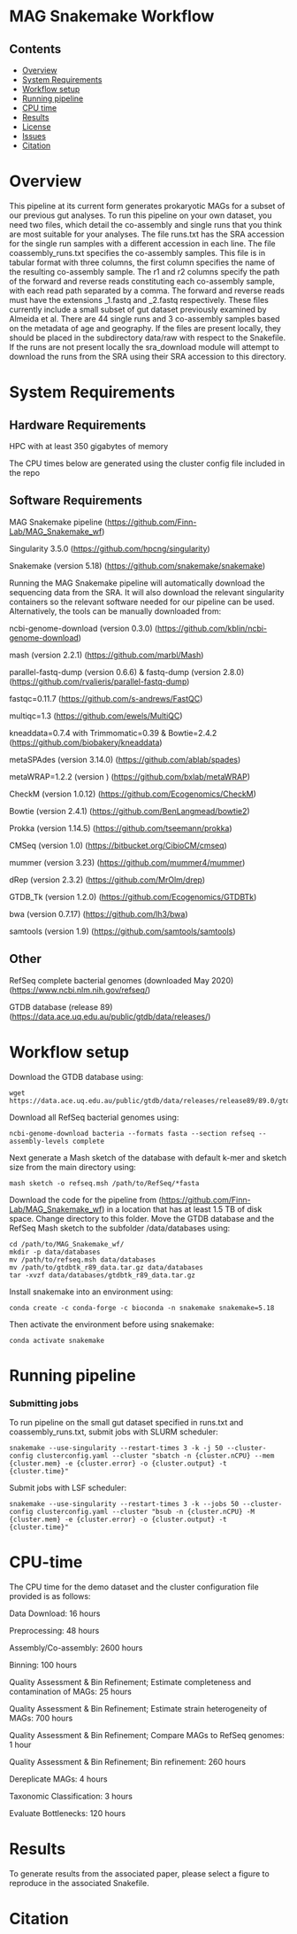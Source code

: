 # MAG Snakemake Workflow


## Contents

- [Overview](#overview)
- [System Requirements](#system-requirements)
- [Workflow setup](#Workflow-setup)
- [Running pipeline](#running-pipeline)
- [CPU time](#CPU-time)
- [Results](#results)
- [License](./LICENSE)
- [Issues](https://github.com/Finn-Lab/MAG_Snakemake_wf/issues)
- [Citation](#citation)

# Overview

This pipeline at its current form generates prokaryotic MAGs for a subset of our previous gut analyses. To run this pipeline on your own dataset, you need two files, which detail the co-assembly and single runs that you think are most suitable for your analyses. The file runs.txt has the SRA accession for the single run samples with a different accession in each line. The file coassembly_runs.txt specifies the co-assembly samples. This file is in tabular format with three columns, the first column specifies the name of the resulting co-assembly sample. The r1 and r2 columns specify the path of the forward and reverse reads constituting each co-assembly sample, with each read path separated by a comma. The forward and reverse reads must have the extensions _1.fastq and _2.fastq respectively. These files currently include a small subset of gut dataset previously examined by Almeida et al. There are 44 single runs and 3 co-assembly samples based on the metadata of age and geography. If the files are present locally, they should be placed in the subdirectory data/raw with respect to the Snakefile.  If the runs are not present locally the sra_download module will attempt to download the runs from the SRA using their SRA accession to this directory. 


# System Requirements

## Hardware Requirements

HPC with at least 350 gigabytes of memory

The CPU times below are generated using the cluster config file included in the repo

## Software Requirements

MAG Snakemake pipeline (https://github.com/Finn-Lab/MAG_Snakemake_wf)

Singularity 3.5.0 (https://github.com/hpcng/singularity)

Snakemake (version 5.18) (https://github.com/snakemake/snakemake) 

Running the MAG Snakemake pipeline will automatically download the sequencing data from the SRA. It will also download the relevant singularity containers so the relevant software needed for our pipeline can be used. Alternatively, the tools can be manually downloaded from:

ncbi-genome-download (version 0.3.0) (https://github.com/kblin/ncbi-genome-download)

mash (version 2.2.1) (https://github.com/marbl/Mash)

parallel-fastq-dump (version 0.6.6) & fastq-dump (version 2.8.0) (https://github.com/rvalieris/parallel-fastq-dump)

fastqc=0.11.7 (https://github.com/s-andrews/FastQC)

multiqc=1.3 (https://github.com/ewels/MultiQC)

kneaddata=0.7.4 with Trimmomatic=0.39 & Bowtie=2.4.2 (https://github.com/biobakery/kneaddata)

metaSPAdes (version 3.14.0) (https://github.com/ablab/spades)

metaWRAP=1.2.2 (version ) (https://github.com/bxlab/metaWRAP)

CheckM (version 1.0.12) (https://github.com/Ecogenomics/CheckM)

Bowtie (version 2.4.1) (https://github.com/BenLangmead/bowtie2)

Prokka (version 1.14.5) (https://github.com/tseemann/prokka)

CMSeq (version 1.0) (https://bitbucket.org/CibioCM/cmseq)

mummer (version 3.23) (https://github.com/mummer4/mummer)

dRep (version 2.3.2) (https://github.com/MrOlm/drep)

GTDB_Tk (version 1.2.0) (https://github.com/Ecogenomics/GTDBTk)

bwa (version 0.7.17) (https://github.com/lh3/bwa)

samtools (version 1.9) (https://github.com/samtools/samtools) 

## Other

RefSeq complete bacterial genomes (downloaded May 2020) (https://www.ncbi.nlm.nih.gov/refseq/)

GTDB database (release 89) (https://data.ace.uq.edu.au/public/gtdb/data/releases/) 


# Workflow setup


Download the GTDB database using:
```
wget https://data.ace.uq.edu.au/public/gtdb/data/releases/release89/89.0/gtdbtk_r89_data.tar.gz 
```

Download all RefSeq bacterial genomes using:
```
ncbi-genome-download bacteria --formats fasta --section refseq --assembly-levels complete
```
Next generate a Mash sketch of the database with default k-mer and sketch size from the main directory using:

```
mash sketch -o refseq.msh /path/to/RefSeq/*fasta
```

Download the code for the pipeline from (https://github.com/Finn-Lab/MAG_Snakemake_wf) in a location that has at least 1.5 TB of disk space. Change directory to this folder. Move the GTDB database and the RefSeq Mash sketch to the subfolder /data/databases using:

```
cd /path/to/MAG_Snakemake_wf/
mkdir -p data/databases
mv /path/to/refseq.msh data/databases
mv /path/to/gtdbtk_r89_data.tar.gz data/databases
tar -xvzf data/databases/gtdbtk_r89_data.tar.gz
```

Install snakemake into an environment using:

```
conda create -c conda-forge -c bioconda -n snakemake snakemake=5.18
```

Then activate the environment before using snakemake: 
```
conda activate snakemake
```


# Running pipeline 

### Submitting jobs

To run pipeline on the small gut dataset specified in runs.txt and coassembly_runs.txt, submit jobs with SLURM scheduler:
```
snakemake --use-singularity --restart-times 3 -k -j 50 --cluster-config clusterconfig.yaml --cluster "sbatch -n {cluster.nCPU} --mem {cluster.mem} -e {cluster.error} -o {cluster.output} -t {cluster.time}"
```

Submit jobs with LSF scheduler:
```
snakemake --use-singularity --restart-times 3 -k --jobs 50 --cluster-config clusterconfig.yaml --cluster "bsub -n {cluster.nCPU} -M {cluster.mem} -e {cluster.error} -o {cluster.output} -t {cluster.time}"
```

# CPU-time

The CPU time for the demo dataset and the cluster configuration file provided is as follows:

Data Download: 16 hours

Preprocessing: 48 hours 

Assembly/Co-assembly:  2600 hours

Binning: 100 hours 

Quality Assessment & Bin Refinement; Estimate completeness and contamination of MAGs: 25 hours

Quality Assessment & Bin Refinement; Estimate strain heterogeneity of MAGs: 700 hours

Quality Assessment & Bin Refinement; Compare MAGs to RefSeq genomes: 1 hour

Quality Assessment & Bin Refinement; Bin refinement: 260 hours

Dereplicate MAGs: 4 hours

Taxonomic Classification: 3 hours

Evaluate Bottlenecks: 120 hours


# Results

To generate results from the associated paper, please select a figure to reproduce in the associated Snakefile.

# Citation




